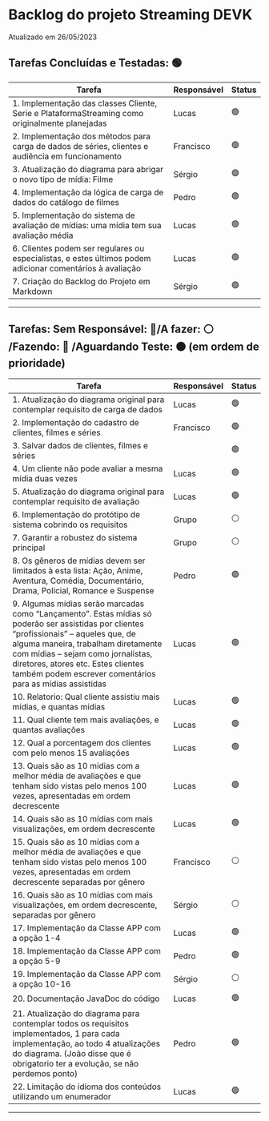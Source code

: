 # Backlog do projeto Streaming DEVK
Atualizado em 26/05/2023

## Tarefas Concluídas e Testadas: 🟢

| Tarefa      | Responsável | Status |
| ----------- | ----------- | ----------- |
| 1. Implementação das classes Cliente, Serie e PlataformaStreaming como originalmente planejadas   |   Lucas   |   🟢  |
| 2. Implementação dos métodos para carga de dados de séries, clientes e audiência em funcionamento |   Francisco   |   🟢 |
| 3. Atualização do diagrama para abrigar o novo tipo de mídia: Filme   |   Sérgio  |   🟢  |
| 4. Implementação da lógica de carga de dados do catálogo de filmes    |   Pedro   |   🟢  |
| 5. Implementação do sistema de avaliação de mídias: uma mídia tem sua avaliação média |   Lucas   |   🟢  |
| 6. Clientes podem ser regulares ou especialistas, e estes últimos podem adicionar comentários à avaliação |   Lucas   |   🟢 |
| 7. Criação do Backlog do Projeto em Markdown |   Sérgio   |   🟢  |
----

## Tarefas: Sem Responsável: 🔴/A fazer: ⚪ /Fazendo: 🔵 /Aguardando Teste: 🟠 (em ordem de prioridade)

| Tarefa      | Responsável | Status |
| ----------- | ----------- | ----------- |
| 1. Atualização do diagrama original para contemplar requisito de carga de dados   |   Lucas | 🟢  |
| 2. Implementação do cadastro de clientes, filmes e séries |   Francisco |   🟢 |
| 3. Salvar dados de clientes, filmes e séries  |   | 🟢 | 
| 4. Um cliente não pode avaliar a mesma mídia duas vezes   | Lucas | 🟢 |
| 5. Atualização do diagrama original para contemplar requisito de avaliação   |  Lucas  | 🟢 |
| 6. Implementação do protótipo de sistema cobrindo os requisitos   |   Grupo    | ⚪ |
| 7. Garantir a robustez do sistema principal   |   Grupo    | ⚪ |
| 8. Os gêneros de mídias devem ser limitados à esta lista: Ação, Anime, Aventura, Comédia, Documentário, Drama, Policial, Romance e Suspense      | Pedro | 🟢 |
| 9. Algumas mídias serão marcadas como “Lançamento”. Estas mídias só poderão ser assistidas por clientes “profissionais” – aqueles que, de alguma maneira, trabalham diretamente com mídias – sejam como jornalistas, diretores, atores etc. Estes clientes também podem escrever comentários para as mídias assistidas   | Lucas   | 🟢 |
| 10. Relatorio: Qual cliente assistiu mais mídias, e quantas mídias | Lucas | 🟢 | 
| 11. Qual cliente tem mais avaliações, e quantas avaliações | Lucas | 🟢 | 
| 12. Qual a porcentagem dos clientes com pelo menos 15 avaliações | Lucas | 🟢 |
| 13. Quais são as 10 mídias com a melhor média de avaliações e que tenham sido vistas pelo menos 100 vezes, apresentadas em ordem decrescente | Lucas | 🟢  | 
| 14. Quais são as 10 mídias com mais visualizações, em ordem decrescente | Lucas | 🟢 |
| 15. Quais são as 10 mídias com a melhor média de avaliações e que tenham sido vistas pelo menos 100 vezes, apresentadas em ordem decrescente separadas por gênero | Francisco  | ⚪ |
| 16. Quais são as 10 mídias com mais visualizações, em ordem decrescente, separadas por gênero | Sérgio  | ⚪ | |
| 17. Implementação da Classe APP com a opção 1-4    | Lucas  | 🟢 | |
| 18. Implementação da Classe APP com a opção 5-9    | Pedro  | 🟢 | |
| 19. Implementação da Classe APP com a opção 10-16    | Sérgio  | ⚪ |
| 20. Documentação JavaDoc do código | Lucas | 🟢 |
| 21. Atualização do diagrama para contemplar todos os requisitos implementados, 1 para cada implementação, ao todo 4 atualizações do diagrama. (João disse que é obrigatorio ter a evolução, se não perdemos ponto) | Pedro | 🟢 |
| 22. Limitação do idioma dos conteúdos utilizando um enumerador | Lucas | 🟢 |
----




